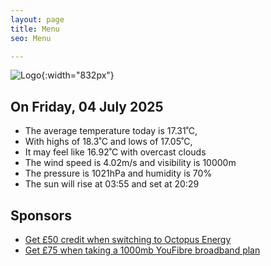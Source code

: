 ```yaml
---
layout: page
title: Menu
seo: Menu

---
```


![Logo](/images/logo.jpg){:width="832px"}

<!-- weather_marker starts -->
## On Friday, 04 July 2025

- The average temperature today is 17.31˚C,
- With highs of 18.3˚C and lows of 17.05˚C,
- It may feel like 16.92˚C with overcast clouds
- The wind speed is 4.02m/s and visibility is 10000m
- The pressure is 1021hPa and humidity is 70%
- The sun will rise at 03:55 and set at 20:29

<!-- weather_marker ends -->

## Sponsors

- [Get £50 credit when switching to Octopus Energy](https://bit.ly/3oD1nnS)
- [Get £75 when taking a 1000mb YouFibre broadband plan](https://aklam.io/91zWhU?)
